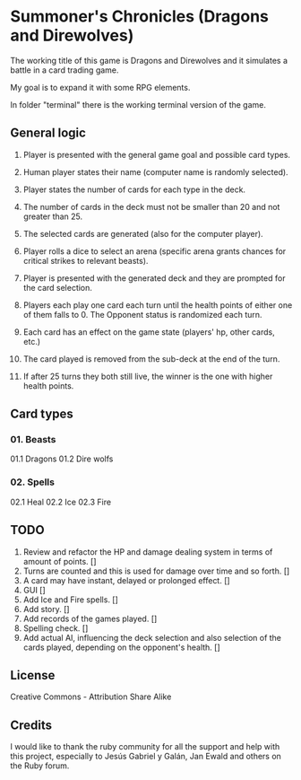 Summoner's Chronicles (Dragons and Direwolves)
==============================================

The working title of this game is Dragons and Direwolves and it simulates a battle
in a card trading game.

My goal is to expand it with some RPG elements.

In folder "terminal" there is the working terminal version of the game.




General logic
-------------

01. Player is presented with the general game goal and possible card types.
02. Human player states their name (computer name is randomly selected).
03. Player states the number of cards for each type in the deck.
04. The number of cards in the deck must not be smaller than 20 and not
    greater than 25.
05. The selected cards are generated (also for the computer player).
06. Player rolls a dice to select an arena (specific arena grants chances for
    critical strikes to relevant beasts).
07. Player is presented with the generated deck and they are prompted
    for the card selection.
08. Players each play one card each turn until the health points of either
    one of them falls to 0. The Opponent status is randomized each turn.
09. Each card has an effect on the game state (players' hp, other cards, etc.)

12. The card played is removed from the sub-deck at the end of the turn.
13. If after 25 turns they both still live, the winner is the one with higher
    health points.


Card types
----------

### 01. Beasts ######
  01.1 Dragons
  01.2 Dire wolfs

### 02. Spells ######


  02.1 Heal
  02.2 Ice
  02.3 Fire


TODO
----

01. Review and refactor the HP and damage dealing system in terms of amount
    of points. []
02. Turns are counted and this is used for damage over time and so forth. []
03. A card may have instant, delayed or prolonged effect. []
04. GUI []
05. Add Ice and Fire spells. []
06. Add story. []
07. Add records of the games played. []
08. Spelling check. []
09. Add actual AI, influencing the deck selection and also selection of the
    cards played, depending on the opponent's health. []


License
-------
Creative Commons - Attribution Share Alike

Credits
-------
I would like to thank the ruby community for all the support and help
with this project, especially to Jesús Gabriel y Galán, Jan Ewald and others
on the Ruby
forum.

